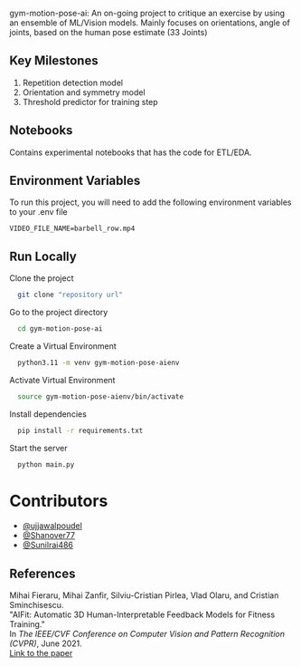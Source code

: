 gym-motion-pose-ai: An on-going project to critique an exercise by using an ensemble of ML/Vision models. Mainly focuses on orientations, angle of joints, based on the human pose estimate (33 Joints)

## Key Milestones
1. Repetition detection model
2. Orientation and symmetry model
3. Threshold predictor for training step

## Notebooks
Contains experimental notebooks that has the code for ETL/EDA.

## Environment Variables

To run this project, you will need to add the following environment variables to your .env file

`VIDEO_FILE_NAME=barbell_row.mp4`


## Run Locally

Clone the project

```bash
  git clone "repository url"
```

Go to the project directory

```bash
  cd gym-motion-pose-ai
```

Create a Virtual Environment
```bash
  python3.11 -m venv gym-motion-pose-aienv
```

Activate Virtual Environment
```bash
  source gym-motion-pose-aienv/bin/activate
```

Install dependencies

```bash
  pip install -r requirements.txt
```

Start the server

```bash
  python main.py
```

# Contributors

- [@ujjawalpoudel](https://github.com/ujjawalpoudel)
- [@Shanover77](https://github.com/Shanover77)
- [@Sunilrai486](https://github.com/Sunilrai486)

## References

Mihai Fieraru, Mihai Zanfir, Silviu-Cristian Pirlea, Vlad Olaru, and Cristian Sminchisescu.  
"AIFit: Automatic 3D Human-Interpretable Feedback Models for Fitness Training."  
In *The IEEE/CVF Conference on Computer Vision and Pattern Recognition (CVPR)*, June 2021.  
[Link to the paper](https://openaccess.thecvf.com/content/CVPR2021/html/Fieraru_AIFit_Automatic_3D_Human-Interpretable_Feedback_Models_for_Fitness_Training_CVPR_2021_paper.html)

